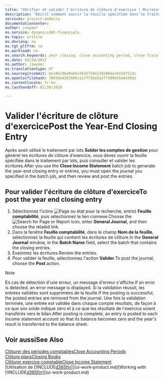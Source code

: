 ```yaml
---
title: "Vérifier et valider l'écriture de clôture d'exercice | Microsoft Docs"
description: "Décrit comment ouvrir la feuille spécifiée dans le traitement par lots Clôturer exercice comptable, puis examiner et valider l'écriture de clôture de fin d'exercice."
services: project-madeira
documentationcenter: 
author: jswymer
ms.service: dynamics365-financials
ms.topic: article
ms.devlang: na
ms.tgt_pltfrm: na
ms.workload: na
ms.search.keywords: year closing, close accounting period, close fiscal year, bank account detailed trial balance
ms.date: 03/29/2017
ms.author: jswymer
ms.translationtype: HT
ms.sourcegitcommit: bec0619be0a65e3625759e13d2866ac615d7513c
ms.openlocfilehash: 78039e9387866ce17ff3be5a2ff509545e8439d2
ms.contentlocale: fr-be
ms.lasthandoff: 01/30/2018

---
```

# <a name="post-the-year-end-closing-entry"></a><span data-ttu-id="71c54-103">Valider l'écriture de clôture d'exercice</span><span class="sxs-lookup"><span data-stu-id="71c54-103">Post the Year-End Closing Entry</span></span>
<span data-ttu-id="71c54-104">Après avoir utilisé le traitement par lots **Solder les comptes de gestion** pour générer les écritures de clôture d'exercice, vous devez ouvrir la feuille spécifiée dans le traitement par lots, puis consulter et valider les écritures.</span><span class="sxs-lookup"><span data-stu-id="71c54-104">After you use the **Close Income Statement** batch job to generate the year-end closing entry or entries, you must open the journal you specified in the batch job, and then review and post the entries.</span></span>

## <a name="to-post-the-year-end-closing-entry"></a><span data-ttu-id="71c54-105">Pour valider l'écriture de clôture d'exercice</span><span class="sxs-lookup"><span data-stu-id="71c54-105">To post the year end closing entry</span></span>
1. <span data-ttu-id="71c54-106">Sélectionnez l'icône ![Page ou état pour la recherche](media/ui-search/search_small.png "icône Page ou état pour la recherche"), entrez **Feuille comptabilité**, puis sélectionnez le lien connexe.</span><span class="sxs-lookup"><span data-stu-id="71c54-106">Choose the ![Search for Page or Report](media/ui-search/search_small.png "Search for Page or Report icon") icon, enter **General Journal**, and then choose the related link.</span></span>
2. <span data-ttu-id="71c54-107">Dans la fenêtre **Feuille comptabilité**, dans le champ **Nom de la feuille**, sélectionnez la feuille qui contient les écritures de clôture.</span><span class="sxs-lookup"><span data-stu-id="71c54-107">In the **General Journal** window, in the **Batch Name** field, select the batch that contains the closing entries.</span></span>
3. <span data-ttu-id="71c54-108">Examinez les écritures.</span><span class="sxs-lookup"><span data-stu-id="71c54-108">Review the entries.</span></span>
4. <span data-ttu-id="71c54-109">Pour valider la feuille, sélectionnez l'action **Valider**.</span><span class="sxs-lookup"><span data-stu-id="71c54-109">To post the journal, choose the **Post** action.</span></span>

> [!NOTE]  
>   <span data-ttu-id="71c54-110">En cas de détection d'une erreur, un message d'erreur s'affiche.</span><span class="sxs-lookup"><span data-stu-id="71c54-110">If an error is detected, an error message is displayed.</span></span> <span data-ttu-id="71c54-111">Si la validation réussit, les entrées validées sont supprimées de la feuille.</span><span class="sxs-lookup"><span data-stu-id="71c54-111">If the posting is successful, the posted entries are removed from the journal.</span></span> <span data-ttu-id="71c54-112">Une fois la validation terminée, une entrée est validée dans chaque compte résultats, de façon à ce que son solde indique zéro et à ce que les résultats de l'exercice soient transférés vers le bilan.</span><span class="sxs-lookup"><span data-stu-id="71c54-112">After posting is complete, an entry is posted to each income statement account so that its balance becomes zero and the year's result is transferred to the balance sheet.</span></span>

## <a name="see-also"></a><span data-ttu-id="71c54-113">Voir aussi</span><span class="sxs-lookup"><span data-stu-id="71c54-113">See Also</span></span>
[<span data-ttu-id="71c54-114">Clôturer des périodes comptables</span><span class="sxs-lookup"><span data-stu-id="71c54-114">Close Accounting Periods</span></span>](year-close-account-periods.md)  
[<span data-ttu-id="71c54-115">Clôture plans</span><span class="sxs-lookup"><span data-stu-id="71c54-115">Closing Books</span></span>](year-close-books.md)  
[<span data-ttu-id="71c54-116">Clôturer exercice comptable</span><span class="sxs-lookup"><span data-stu-id="71c54-116">Close Income Statement</span></span>](year-close-income-statement.md)  
<span data-ttu-id="71c54-117">[Utilisation de [!INCLUDE[d365fin](includes/d365fin_md.md)]](ui-work-product.md)</span><span class="sxs-lookup"><span data-stu-id="71c54-117">[Working with [!INCLUDE[d365fin](includes/d365fin_md.md)]](ui-work-product.md)</span></span>

